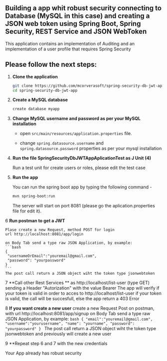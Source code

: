 ## Building a app whit robust security connecting to Database (MySQL in this case) and creating a JSON web token using Spring Boot, Spring Security, REST Service and JSON WebToken

This application contains an implementation of Auditing and an implementation of a user profile that requires Spring Security

## Please follow the next steps:

1. **Clone the application**

	```bash
	git clone https://github.com/mcorverasoft/spring-security-db-jwt-app.git
	cd spring-security-db-jwt-app
	```

2. **Create a MySQL database**

	```bash
	create database myapp
	```

3. **Change MySQL username and password as per your MySQL installation**

	+ open `src/main/resources/application.properties` file.

	+ change `spring.datasource.username` and `spring.datasource.password` properties as per your mysql installation


4. **Run the file SpringSecurityDbJWTAppAplicationTest as J Unit (4)**
	
	Run a test unit for create users or roles, please edit the test case
	
5. **Run the app**

	You can run the spring boot app by typing the following command -

	```bash
	mvn spring-boot:run
	```
	
	The server will start on port 8081 (please go the aplication.properties file for edit it).
	
6 **Run postman to get a JWT**
	
	Plase create a new Request, method POST for login
	url http://localhost:8081/app/login
	
	on Body Tab send a type raw JSON Application, by example:
	```bash
	{
	 "usernameOrEmail":"youremail@gmail.com",
	 "password": "yourpassword"
	}
	```
    The post call return a JSON object wiht the token type jsonwebtoken
    
 7 **Call other Rest Services **
 	as http://localhost/list-user (type GET)
 	sending a Header "Autorization" with the value Bearer<yourtoken>
 	The app will verify if your token is valid in order to acces to http://localhost/list-user 
 	if your token is valid, the call will be succesfull, else the app return a 403 Error
 	
 8 **If you want create a new user**
 	create a new Request Post on postman, with url http://localhost:8081/app/signup
 	on Body Tab send a type raw JSON Application, by example:
	```bash
	{
	 "email":"youremail@gmail.com",
	 "username":"yourusername",
	 "name": "yourname",
	 "password": "yourpassword"
	}
	```
	 The post call return a JSON object wiht the token type jsonwebtoken and previously will create a new user

9 **Repeat step 6 and 7 with the new credentials

Your App already has robust security
